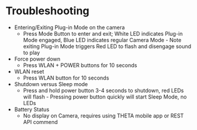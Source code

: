 # Troubleshooting

- Entering/Exiting Plug-in Mode on the camera
    - Press Mode Button to enter and exit; White LED indicates Plug-in Mode engaged, Blue LED indicates regular Camera Mode - Note exiting Plug-in Mode triggers Red LED to flash and disengage sound to play
- Force power down
    - Press WLAN + POWER buttons for 10 seconds
- WLAN reset
     - Press WLAN button for 10 seconds
- Shutdown versus Sleep mode
     - Press and hold power button 3-4 seconds to shutdown, red LEDs will flash - Pressing power button quickly will start Sleep Mode, no LEDs
- Battery Status
     - No display on Camera, requires using THETA mobile app or REST API commend
